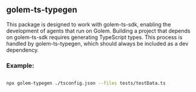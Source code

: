 ## golem-ts-typegen

This package is designed to work with golem-ts-sdk, enabling the development of agents that run on Golem. Building a project that depends on golem-ts-sdk requires generating TypeScript types. This process is handled by golem-ts-typegen, which should always be included as a dev dependency.


### Example:

```sh

npx golem-typegen ./tsconfig.json --files tests/testData.ts

```
